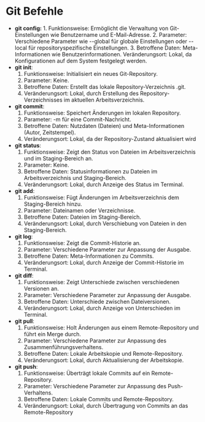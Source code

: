 # Git Befehle

- **git config:**
         1. Funktionsweise: Ermöglicht die Verwaltung von Git-Einstellungen wie Benutzername und E-Mail-Adresse.
        2. Parameter: Verschiedene Parameter wie --global für globale Einstellungen oder --local für repositoryspezifische Einstellungen.
        3. Betroffene Daten: Meta-Informationen wie Benutzerinformationen.
        Veränderungsort: Lokal, da Konfigurationen auf dem System festgelegt werden.
- **git init**:
    1. Funktionsweise: Initialisiert ein neues Git-Repository.
    2. Parameter: Keine.
    3. Betroffene Daten: Erstellt das lokale Repository-Verzeichnis .git.
    4. Veränderungsort: Lokal, durch Erstellung des Repository-Verzeichnisses im aktuellen Arbeitsverzeichnis.
- **git commit**:
    1. Funktionsweise: Speichert Änderungen im lokalen Repository.
    2. Parameter: -m für eine Commit-Nachricht.
    3. Betroffene Daten: Nutzdaten (Dateien) und Meta-Informationen (Autor, Zeitstempel).
    4. Veränderungsort: Lokal, da der Repository-Zustand aktualisiert wird
- **git status**:
    1. Funktionsweise: Zeigt den Status von Dateien im Arbeitsverzeichnis und im Staging-Bereich an.
    2. Parameter: Keine.
    3. Betroffene Daten: Statusinformationen zu Dateien im Arbeitsverzeichnis und Staging-Bereich.
    4. Veränderungsort: Lokal, durch Anzeige des Status im Terminal.
- **git add**:
    1. Funktionsweise: Fügt Änderungen im Arbeitsverzeichnis dem Staging-Bereich hinzu.
    2. Parameter: Dateinamen oder Verzeichnisse.
    3. Betroffene Daten: Dateien im Staging-Bereich.
    4. Veränderungsort: Lokal, durch Verschiebung von Dateien in den Staging-Bereich.
- **git log**:
    1. Funktionsweise: Zeigt die Commit-Historie an.
    2. Parameter: Verschiedene Parameter zur Anpassung der Ausgabe.
    3. Betroffene Daten: Meta-Informationen zu Commits.
    4. Veränderungsort: Lokal, durch Anzeige der Commit-Historie im Terminal.
- **git diff**:
    1. Funktionsweise: Zeigt Unterschiede zwischen verschiedenen Versionen an.
    2. Parameter: Verschiedene Parameter zur Anpassung der Ausgabe.
    3. Betroffene Daten: Unterschiede zwischen Dateiversionen.
    4. Veränderungsort: Lokal, durch Anzeige von Unterschieden im Terminal.
- **git pull**:
    1. Funktionsweise: Holt Änderungen aus einem Remote-Repository und führt ein Merge durch.
    2. Parameter: Verschiedene Parameter zur Anpassung des Zusammenführungsverhaltens.
    3. Betroffene Daten: Lokale Arbeitskopie und Remote-Repository.
    4. Veränderungsort: Lokal, durch Aktualisierung der Arbeitskopie.
- **git push**:
    1. Funktionsweise: Überträgt lokale Commits auf ein Remote-Repository.
    2. Parameter: Verschiedene Parameter zur Anpassung des Push-Verhaltens.
    3. Betroffene Daten: Lokale Commits und Remote-Repository.
    4. Veränderungsort: Lokal, durch Übertragung von Commits an das Remote-Repository
    
